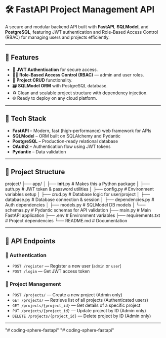 # 🛠️ FastAPI Project Management API

A secure and modular backend API built with **FastAPI**, **SQLModel**, and **PostgreSQL**, featuring JWT authentication and Role-Based Access Control (RBAC) for managing users and projects efficiently.

---

## 🚀 Features

- 🔐 **JWT Authentication** for secure access.
- 🧑‍💼 **Role-Based Access Control (RBAC)** — admin and user roles.
- 📁 **Project CRUD** functionality.
- 🗃️ **SQLModel ORM** with PostgreSQL database.
- ♻️ Clean and scalable project structure with dependency injection.
- 🌐 Ready to deploy on any cloud platform.

---

## 🧩 Tech Stack

- **FastAPI** – Modern, fast (high-performance) web framework for APIs
- **SQLModel** – ORM built on SQLAlchemy and Pydantic
- **PostgreSQL** – Production-ready relational database
- **OAuth2** – Authentication flow using JWT tokens
- **Pydantic** – Data validation

---

## 📁 Project Structure

project/
├── app/
│   ├── __init__.py           # Makes this a Python package
│   ├── auth.py               # JWT token & password utilities
│   ├── config.py             # Environment variables setup
│   ├── crud.py               # Database logic for user/project
│   ├── database.py           # Database connection & session
│   ├── dependencies.py       # Auth dependencies
│   ├── models.py             # SQLModel DB models
│   └── schemas.py            # Pydantic schemas for API validation
├── main.py                   # Main FastAPI application
├── .env                      # Environment variables
├── requirements.txt          # Project dependencies
└── README.md                 # Documentation


---

## 📌 API Endpoints

### 🔐 Authentication

- `POST /register` — Register a new user (`admin` or `user`)
- `POST /login` — Get JWT access token

### 📁 Project Management

- `POST /projects/` — Create a new project (Admin only)
- `GET /projects/` — Retrieve list of all projects (Authenticated users)
- `GET /projects/{project_id}` — Get details of a specific project
- `PUT /projects/{project_id}` — Update project by ID (Admin only)
- `DELETE /projects/{project_id}` — Delete project by ID (Admin only)

---

"# coding-sphere-fastapi" 
"# coding-sphere-fastapi" 

